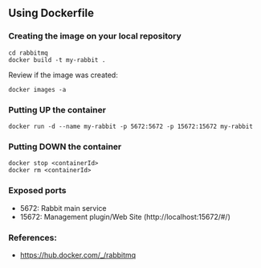 ## Using Dockerfile

### Creating the image on your local repository
```
cd rabbitmq
docker build -t my-rabbit .
```
Review if the image was created:
```
docker images -a
```

### Putting UP the container
```
docker run -d --name my-rabbit -p 5672:5672 -p 15672:15672 my-rabbit
```

### Putting DOWN the container
```
docker stop <containerId>
docker rm <containerId>
```

### Exposed ports
- 5672: Rabbit main service
- 15672: Management plugin/Web Site (http://localhost:15672/#/)

### References:
- https://hub.docker.com/_/rabbitmq
